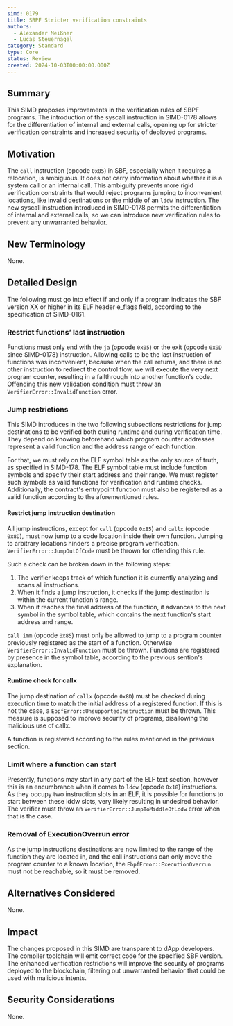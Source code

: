 ```yaml
---
simd: 0179
title: SBPF Stricter verification constraints
authors:
  - Alexander Meißner
  - Lucas Steuernagel
category: Standard
type: Core
status: Review
created: 2024-10-03T00:00:00.000Z
---
```


## Summary

This SIMD proposes improvements in the verification rules of SBPF programs. 
The introduction of the syscall instruction in SIMD-0178 allows for the 
differentiation of internal and external calls, opening up for stricter 
verification constraints and increased security of deployed programs.

## Motivation

The `call` instruction (opcode `0x85`) in SBF, especially when it requires a 
relocation, is ambiguous. It does not carry information about whether it is 
a system call or an internal call. This ambiguity prevents more rigid 
verification constraints that would reject programs jumping to inconvenient 
locations, like invalid destinations or the middle of an `lddw` instruction. 
The new syscall instruction introduced in SIMD-0178 permits the 
differentiation of internal and external calls, so we can introduce new 
verification rules to prevent any unwarranted behavior.

## New Terminology

None.

## Detailed Design

The following must go into effect if and only if a program indicates the SBF 
version XX or higher in its ELF header e_flags field, according to the 
specification of SIMD-0161.

### Restrict functions’ last instruction

Functions must only end with the `ja` (opcode `0x05`) or the exit (opcode 
`0x9D` since SIMD-0178) instruction. Allowing calls to be the last instruction 
of functions was inconvenient, because when the call returns, and there is no 
other instruction to redirect the control flow, we will execute the very next 
program counter, resulting in a fallthrough into another function's code. 
Offending this new validation condition must throw an 
`VerifierError::InvalidFunction` error.

### Jump restrictions

This SIMD introduces in the two following subsections restrictions for jump 
destinations to be verified both during runtime and during verification time. 
They depend on knowing beforehand which program counter addresses represent a 
valid function and the address range of each function.

For that, we must rely on the ELF symbol table as the only source of truth, 
as specified in SIMD-178. The ELF symbol table must include function symbols 
and specify their start address and their range. We must register such symbols 
as valid functions for verification and runtime checks. Additionally, the 
contract's entrypoint function must also be registered as a valid function 
according to the aforementioned rules.

#### Restrict jump instruction destination

All jump instructions, except for `call` (opcode `0x85`) and `callx` (opcode 
`0x8D`), must now jump to a code location inside their own function. Jumping 
to arbitrary locations hinders a precise program verification. 
`VerifierError::JumpOutOfCode` must be thrown for offending this rule.

Such a check can be broken down in the following steps:

1. The verifier keeps track of which function it is currently analyzing and 
scans all instructions.
2. When it finds a jump instruction, it checks if the jump destination is 
within the current function's range.
3. When it reaches the final address of the function, it advances to the next 
symbol in the symbol table, which contains the next function's start address 
and range.

`call imm` (opcode `0x85`) must only be allowed to jump to a program counter 
previously registered as the start of a function. Otherwise 
`VerifierError::InvalidFunction` must be thrown. Functions are registered by 
presence in the symbol table, according to the previous sention's explanation.

#### Runtime check for callx

The jump destination of `callx` (opcode `0x8D`) must be checked during 
execution time to match the initial address of a registered function. If this 
is not the case, a `EbpfError::UnsupportedInstruction` must be thrown. This 
measure is supposed to improve security of programs, disallowing the malicious 
use of callx.

A function is registered according to the rules mentioned in the previous 
section.

### Limit where a function can start

Presently, functions may start in any part of the ELF text section, however 
this is an encumbrance when it comes to `lddw` (opcode `0x18`) instructions. 
As they occupy two instruction slots in an ELF, it is possible for functions 
to start between these lddw slots, very likely resulting in undesired 
behavior. The verifier must throw an `VerifierError::JumpToMiddleOfLddw` error 
when that is the case.

### Removal of ExecutionOverrun error

As the jump instructions destinations are now limited to the range of the 
function they are located in, and the call instructions can only move the 
program counter to a known location, the `EbpfError::ExecutionOverrun` must not 
be reachable, so it must be removed.

## Alternatives Considered

None.

## Impact

The changes proposed in this SIMD are transparent to dApp developers. The 
compiler toolchain will emit correct code for the specified SBF version. The 
enhanced verification restrictions will improve the security of programs 
deployed to the blockchain, filtering out unwarranted behavior that could be 
used with malicious intents.

## Security Considerations

None.
